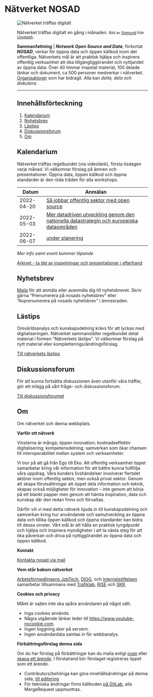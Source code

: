[_metadata_:url]:- "https://gitlab.com/open-data-knowledge-sharing/wiki/-/wikis/home"

# Nätverket NOSAD

<figure>

![Nätverket träffas digitalt](https://source.unsplash.com/YUuSAJkS3U4/640x460)

<figcaption>Nätverket träffas digitalt en gång i månaden. <small>Bild av <a href="https://unsplash.com/@sigmund?utm_source=nosad&utm_medium=referral">Sigmund</a> från <a href="https://unsplash.com/?utm_source=your_app_name&utm_medium=referral">Unsplash</a>.</small> </figcaption>
</figure>
<figure>


**Sammanfattning** | _**Network Open Source and Data**_, förkortat _**NOSAD**_, verkar för öppna data och öppen källkod inom det offentliga. Nätverkets mål är att praktisk hjälpa och inspirera offentlig verksamhet att öka tillgängliggörandet och nyttjandet av öppna data. Över 40 timmar inspelat material, 100 delade länkar och dokument, ca 500 personer medverkar i nätverket. [Organisationer](/organisationer) som har bidragit. Alla kan _delta, dela och diskutera_.

<hr/>

## Innehållsförteckning

1. [Kalendarium](#kalendarium)
2. [Nyhetsbrev](#nyhetsbrev)
3. [Lästips](#lästips)
4. [Diskussionsforum](#diskussionsforum)
5. [Om](#om)

## Kalendarium

Nätverket träffas regelbundet (via videolänk), första tisdagen varje månad. Vi välkomnar förslag på ämnen och presentationer. Öppna data, öppen källkod och öppna standarder är den röda tråden för alla workshops.

| Datum | Anmälan |
|---|---|
| 2022-04-20 | [Så jobbar offentlig sektor med open source](https://www.goto10.se/event/hur-offentlig-sektor-jobbar-med-open-source/)
| 2022-05-03 | [Mer datadriven utveckling genom den nationella datastrategin och europeiska dataområden](https://www.goto10.se/event/nosad-natverkande-kring-oppna-data-och-oppen-kallkod-6/)
| 2022-06-07 | [under planering](https://www.goto10.se/event/nosad-natverkande-kring-oppna-data-och-oppen-kallkod-7/) |

_Mer info samt event kommer löpande_

<a href="https://nosad.se/workshops">Arkivet - ta del av inspelningar och presentationer i efterhand</a>

## Nyhetsbrev

[Maila](mailto:maria.dalhage@digg.se) för att anmäla eller avanmäla dig till nyhetsbrevet. Skriv gärna “Prenumerera på nosads nyhetsbrev” eller “Avprenumerera på nosads nyhetsbrev” i ämnesraden.

## Lästips

Omvärldsanalys och kunskapsdelning krävs för att lyckas med digitaliseringen. Nätverket sammanställer regelbundet delat material i formen "Nätverkets lästips". Vi välkomnar förslag på nytt material eller kompletterings/ändringsförslag.

<a href="/tips">Till nätverkets lästips</a>

## Diskussionsforum

För att kunna fortsätta diskussionen även utanför våra träffar, gör ett inlägg på vårt fråge- och diskussionsforum.

[Till diskussionsforumet](https://community.dataportal.se/)

## Om

Om nätverket och denna webbplats.

**Varför ett nätverk**

Vinsterna är många; öppen innovation; kostnadseffektiv digitalisering; kompetensdelning; samverkan som ökar chansen till interoperabilitet mellan system och verksamheter.

Vi tror på att gå från Ego till Eko. Att offentlig verksamhet öppet samarbetar kring vår information för att bättre kunna fullfölja våra uppdrag. Våra kunders livshändelser involverar flertalet aktörer inom offentlig sektor, men också privat sektor. Genom att skapa förutsättningar att öppet dela information och teknik, skapas också möjligheter för innovation – inte genom att börja på ett blankt papper men genom att hämta inspiration, data och kunskap där den redan finns och förvaltas.

Därför vill vi med detta nätverk bjuda in till kunskapsdelning och samverkan kring hur användande och samutveckling av öppna data och tillika öppen källkod och öppna standarder kan bidra till dessa vinster. Vårt mål är att hålla en praktisk tyngdpunkt och hjälpa och inspirera myndigheter i att ta nästa steg för att öka påverkan och driva på nyttiggörandet av öppna data och öppen källkod.

**Kontakt**

[Kontakta nosad via mail](mailto:maria.dalhage@digg.se)

**Vem står bakom nätverket**

[Arbetsförmedlingens JobTech](https://jobtechdev.se/), [DIGG](https://www.digg.se/), och [Internetstiftelsen](https://internetstiftelsen.se/) samarbetar tillsammans med [Trafiklab](https://www.trafiklab.se/), [RISE](https://www.ri.se/) och [SKR](https://skr.se/).

**Cookies och privacy**

Målet är sajten inte ska spåra användaren på något sätt. 

* Inga cookies används
* Några utgående länkar leder till https://www.youtube-nocookie.com.
* Ingen loggning sker på servern.
* Ingen användardata samlas in för webbanalys.

**Förbättringsförslag denna sida**

Om du har förslag på förbättringar kan du maila enligt [ovan](#Kontakt) eller [skapa ett ärende](https://gitlab.com/open-data-knowledge-sharing/open-data-knowledge-sharing.gitlab.io/-/issues/new). I förstahand bör förslaget registreras öppet som ett ärende.

* Contributors/behöriga kan göra innehållsändringar på denna sida, [till editering](https://gitlab.com/open-data-knowledge-sharing/wiki/-/wikis/Home)
* För tekniska ändringar finns källkoden [på GitLab](https://gitlab.com/open-data-knowledge-sharing/open-data-knowledge-sharing.gitlab.io), alla MergeRequest uppmuntras.
